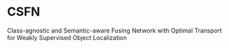 # CSFN
Class-agnostic and Semantic-aware Fusing Network with Optimal Transport for Weakly Supervised Object Localization
